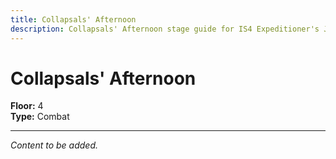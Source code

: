 ```yaml
---
title: Collapsals' Afternoon
description: Collapsals' Afternoon stage guide for IS4 Expeditioner's Joklumarkar
---
```


# Collapsals' Afternoon

**Floor:** 4  
**Type:** Combat  

---

*Content to be added.*
